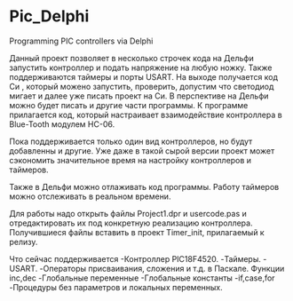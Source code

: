 # Pic_Delphi
Programming PIC controllers via Delphi

Данный проект позволяет в несколько строчек кода на Дельфи запустить контроллер и подать напряжение на любую ножку. Также поддерживаются таймеры и порты USART.   На выходе получается код Си , который можено запустить, проверить, допустим что светодиод мигает и далее уже писать проект на Си. В перспективе на Дельфи можно будет писать и другие части программы. К программе прилагается код, который настраивает взаимодействие контроллера в Blue-Tooth модулем HC-06.

Пока поддерживается только один вид контроллеров, но будут добавленны и другие. Уже даже в такой сырой версии проект может сэкономить значительное время на настройку контроллеров и таймеров.

Также в Дельфи можно отлаживать код программы. Работу таймеров можно отслеживать в реальном времени.

Для работы надо открыть файлы Project1.dpr и usercode.pas и отредактировать их под конкретную реализацию контроллера. Получившиеся файлы вставить в проект Timer_init, прилагаемый к релизу.

Что сейчас поддерживается
-Контроллер PIC18F4520.
-Таймеры.
-USART.
-Операторы присваивания, сложения и т.д. в Паскале. Функции inc,dec
-Глобальные переменные
-Глобальные константы
-if,case,for
-Процедуры без параметров и локальных переменных. 
